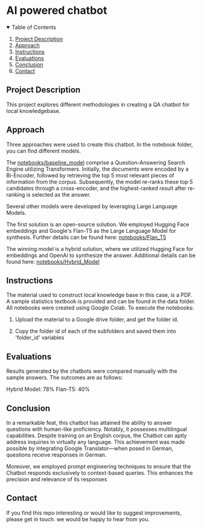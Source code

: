 # AI powered chatbot 


<!-- TABLE OF CONTENTS -->
<details open="open">
  <summary>Table of Contents</summary>
  <ol>
    <li><a href="#project-description">Project Description</a></li>
    <li><a href="#approach">Approach</a></li>
    <li><a href="#instructions">Instructions</a></li>
    <li><a href="#evaluations">Evaluations</a></li>
    <li><a href="#conclusion">Conclusion</a></li>
    <li><a href="#contact">Contact</a></li>
  </ol>
</details>

<!-- Project Description -->
## Project Description

This project explores different methodologies in creating a QA chatbot for local knowledgebase. 

<!-- Approach -->
## Approach

Three approaches were used to create this chatbot. In the notebook folder, you can find different models.

The [notebooks/baseline_model](notebooks/baseline_model.ipynb) comprise a Question-Answering Search Engine utilizing Transformers. Initially, the documents were encoded by a Bi-Encoder, followed by retrieving the top 5 most relevant pieces of information from the corpus. Subsequently, the model re-ranks these top 5 candidates through a cross-encoder, and the highest-ranked result after re-ranking is selected as the answer.

Several other models were developed by leveraging Large Language Models.

The first solution is an open-source solution. We employed Hugging Face embeddings and Google's Flan-T5 as the Large Language Model for synthesis. Further details can be found here: [notebooks/Flan_T5](notebooks/Flan_T5.ipynb)

The winning model is a hybrid solution, where we utilized Hugging Face for embeddings and OpenAI to synthesize the answer. Additional details can be found here: [notebooks/Hybrid_Model](notebooks/Hybrid_Model.ipynb)


<!-- Instructions -->
## Instructions

The material used to construct local knowledge base in this case, is a PDF. A sample statistics textbook is provided and can be found in the data folder. All notebooks were created using Google Colab. To execute the notebooks:

1. Upload the material to a Google drive folder, and get the folder id. 

2. Copy the folder id of each of the subfolders and saved them into 'folder_id' variables




<!-- Evaluations -->
## Evaluations


Results generated by the chatbots were compared manually with the sample answers. The outcomes are as follows:

Hybrid Model: 78%
Flan-T5: 40%



<!-- Conclusion -->
## Conclusion

In a remarkable feat, this chatbot has attained the ability to answer questions with human-like proficiency. Notably, it possesses multilingual capabilities. Despite training on an English corpus, the Chatbot can aptly address inquiries in virtually any language. This achievement was made possible by integrating Google Translator—when posed in German, questions receive responses in German.

Moreover, we employed prompt engineering techniques to ensure that the Chatbot responds exclusively to context-based queries. This enhances the precision and relevance of its responses

<!-- Contact -->
## Contact

If you find this repo interesting or would like to suggest improvements, please get in touch. we would be happy to hear from you.
